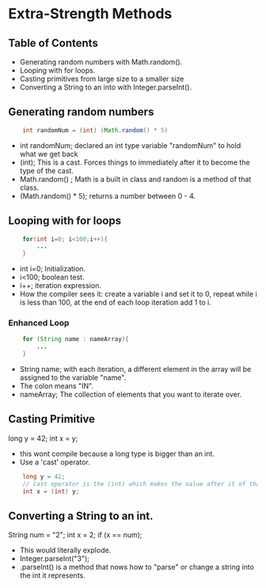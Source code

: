 # Extra-Strength Methods

## Table of Contents
- Generating random numbers with Math.random().
- Looping with for loops.
- Casting primitives from large size to a smaller size
- Converting a String to an into with Integer.parseInt().

## Generating random numbers
```java
    int randomNum = (int) (Math.random() * 5)
```
- int randomNum; declared an int type variable "randomNum" to hold what we get back
- (int); This is a cast. Forces things to immediately after it to become the type of the cast.
- Math.random() ; Math is a built in class and random is a method of that class.
- (Math.random() * 5); returns a number between 0 - 4.

## Looping with for loops
```java
    for(int i=0; i<100;i++){
        ...
    }
```
- int i=0; Initialization.
- i<100; boolean test.
- i++; iteration expression.
- How the compiler sees it: create a variable i and set it to 0, repeat while i is less than 100, at the end of each loop iteration add 1 to i.

### Enhanced Loop
```java
    for (String name : nameArray){
        ...
    }
```
- String name; with each iteration, a different element in the array will be assigned to the variable "name".
- The colon means "IN".
- nameArray; The collection of elements that you want to iterate over.

## Casting Primitive
long y = 42;
int x = y;
- this wont compile because a long type is bigger than an int.
- Use a 'cast' operator.
```java
    long y = 42;
    // cast operator is the (int) which makes the value after it of that type.
    int x = (int) y;
```

## Converting a String to an int.
String num = "2";
int x = 2;
if (x == num);
- This would literally explode.
- Integer.parseInt("3");
- .parseInt() is a method that nows how to "parse" or change a string into the int it represents.